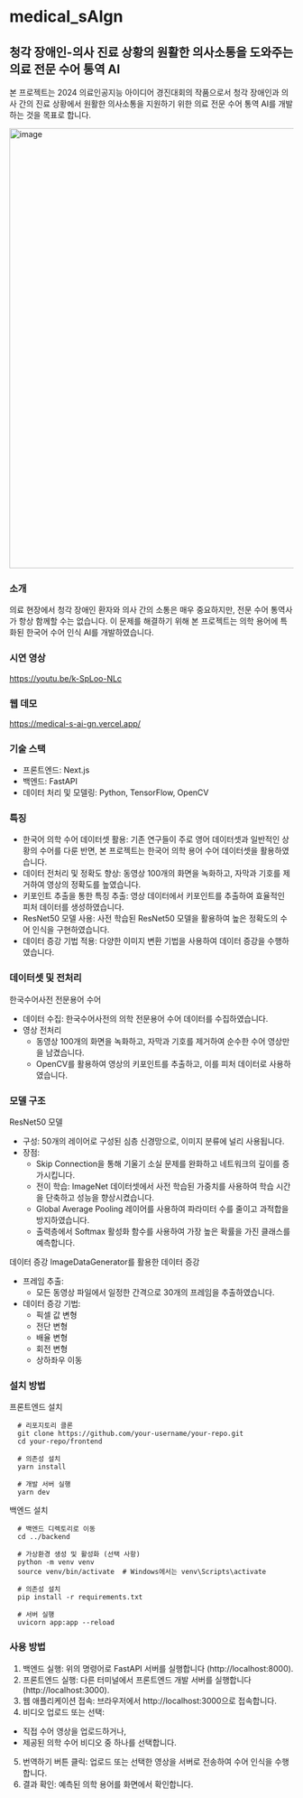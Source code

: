 # medical_sAIgn

## 청각 장애인-의사 진료 상황의 원활한 의사소통을 도와주는 의료 전문 수어 통역 AI

본 프로젝트는 2024 의료인공지능 아이디어 경진대회의 작품으로서 청각 장애인과 의사 간의 진료 상황에서 원활한 의사소통을 지원하기 위한 의료 전문 수어 통역 AI를 개발하는 것을 목표로 합니다.

<img width="780" alt="image" src="https://github.com/user-attachments/assets/1dd731cc-2f49-43bd-81db-7ebf737bc74b">

### 소개

의료 현장에서 청각 장애인 환자와 의사 간의 소통은 매우 중요하지만, 전문 수어 통역사가 항상 함께할 수는 없습니다. 이 문제를 해결하기 위해 본 프로젝트는 의학 용어에 특화된 한국어 수어 인식 AI를 개발하였습니다.

### 시연 영상
https://youtu.be/k-SpLoo-NLc

### 웹 데모
https://medical-s-ai-gn.vercel.app/

### 기술 스택

- 프론트엔드: Next.js
- 백엔드: FastAPI
- 데이터 처리 및 모델링: Python, TensorFlow, OpenCV

### 특징

- 한국어 의학 수어 데이터셋 활용: 기존 연구들이 주로 영어 데이터셋과 일반적인 상황의 수어를 다룬 반면, 본 프로젝트는 한국어 의학 용어 수어 데이터셋을 활용하였습니다.
- 데이터 전처리 및 정확도 향상: 동영상 100개의 화면을 녹화하고, 자막과 기호를 제거하여 영상의 정확도를 높였습니다.
- 키포인트 추출을 통한 특징 추출: 영상 데이터에서 키포인트를 추출하여 효율적인 피처 데이터를 생성하였습니다.
- ResNet50 모델 사용: 사전 학습된 ResNet50 모델을 활용하여 높은 정확도의 수어 인식을 구현하였습니다.
- 데이터 증강 기법 적용: 다양한 이미지 변환 기법을 사용하여 데이터 증강을 수행하였습니다.

### 데이터셋 및 전처리

한국수어사전 전문용어 수어
- 데이터 수집: 한국수어사전의 의학 전문용어 수어 데이터를 수집하였습니다.
- 영상 전처리
  - 동영상 100개의 화면을 녹화하고, 자막과 기호를 제거하여 순수한 수어 영상만을 남겼습니다.
  - OpenCV를 활용하여 영상의 키포인트를 추출하고, 이를 피처 데이터로 사용하였습니다.

### 모델 구조

ResNet50 모델
- 구성: 50개의 레이어로 구성된 심층 신경망으로, 이미지 분류에 널리 사용됩니다.
- 장점:
  - Skip Connection을 통해 기울기 소실 문제를 완화하고 네트워크의 깊이를 증가시킵니다.
  - 전이 학습: ImageNet 데이터셋에서 사전 학습된 가중치를 사용하여 학습 시간을 단축하고 성능을 향상시켰습니다.
  - Global Average Pooling 레이어를 사용하여 파라미터 수를 줄이고 과적합을 방지하였습니다.
  - 출력층에서 Softmax 활성화 함수를 사용하여 가장 높은 확률을 가진 클래스를 예측합니다.

데이터 증강
ImageDataGenerator를 활용한 데이터 증강
- 프레임 추출:
  - 모든 동영상 파일에서 일정한 간격으로 30개의 프레임을 추출하였습니다.
- 데이터 증강 기법:
  - 픽셀 값 변형
  - 전단 변형
  - 배율 변형
  - 회전 변형
  - 상하좌우 이동

### 설치 방법

프론트엔드 설치
```
  # 리포지토리 클론
  git clone https://github.com/your-username/your-repo.git
  cd your-repo/frontend
  
  # 의존성 설치
  yarn install
  
  # 개발 서버 실행
  yarn dev
```

백엔드 설치
```
  # 백엔드 디렉토리로 이동
  cd ../backend

  # 가상환경 생성 및 활성화 (선택 사항)
  python -m venv venv
  source venv/bin/activate  # Windows에서는 venv\Scripts\activate

  # 의존성 설치
  pip install -r requirements.txt
  
  # 서버 실행
  uvicorn app:app --reload
```

### 사용 방법

1. 백엔드 실행: 위의 명령어로 FastAPI 서버를 실행합니다 (http://localhost:8000).
2. 프론트엔드 실행: 다른 터미널에서 프론트엔드 개발 서버를 실행합니다 (http://localhost:3000).
3. 웹 애플리케이션 접속: 브라우저에서 http://localhost:3000으로 접속합니다.
4. 비디오 업로드 또는 선택:
  - 직접 수어 영상을 업로드하거나,
  - 제공된 의학 수어 비디오 중 하나를 선택합니다.
5. 번역하기 버튼 클릭: 업로드 또는 선택한 영상을 서버로 전송하여 수어 인식을 수행합니다.
6. 결과 확인: 예측된 의학 용어를 화면에서 확인합니다.

